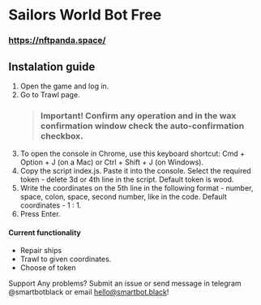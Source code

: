 # Sailors World Bot Free

### https://nftpanda.space/

## Instalation guide

1. Open the game and log in.
2. Go to Trawl page.
   > ### Important! Confirm any operation and in the wax confirmation window check the auto-confirmation checkbox.
3. To open the console in Chrome, use this keyboard shortcut: Cmd + Option + J (on a Mac) or Ctrl + Shift + J (on Windows).
4. Copy the script index.js. Paste it into the console. Select the required token - delete 3d or 4th line in the script. Default token is wood. 
5. Write the coordinates on the 5th line in the following format - number, space, colon, space, second number, like in the code. Default coordinates - 1 : 1. 
6. Press Enter.

#### Current functionality

- Repair ships
- Trawl to given coordinates. 
- Choose of token

Support
Any problems? Submit an issue or send message in telegram @smartbotblack or email hello@smartbot.black!
